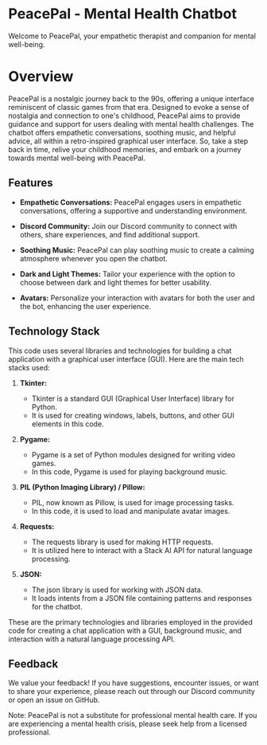 # PeacePal - Mental Health Chatbot
Welcome to PeacePal, your empathetic therapist and companion for mental well-being.

# Overview
PeacePal is a nostalgic journey back to the 90s, offering a unique interface reminiscent of classic games from that era. Designed to evoke a sense of nostalgia and connection to one's childhood, PeacePal aims to provide guidance and support for users dealing with mental health challenges. The chatbot offers empathetic conversations, soothing music, and helpful advice, all within a retro-inspired graphical user interface. So, take a step back in time, relive your childhood memories, and embark on a journey towards mental well-being with PeacePal.

## Features
- **Empathetic Conversations:** PeacePal engages users in empathetic conversations, offering a supportive and understanding environment.

- **Discord Community:** Join our Discord community to connect with others, share experiences, and find additional support.

- **Soothing Music:** PeacePal can play soothing music to create a calming atmosphere whenever you open the chatbot.

- **Dark and Light Themes:** Tailor your experience with the option to choose between dark and light themes for better usability.

- **Avatars:** Personalize your interaction with avatars for both the user and the bot, enhancing the user experience.

## Technology Stack
This code uses several libraries and technologies for building a chat application with a graphical user interface (GUI). Here are the main tech stacks used:

1. **Tkinter:**
   - Tkinter is a standard GUI (Graphical User Interface) library for Python.
   - It is used for creating windows, labels, buttons, and other GUI elements in this code.

2. **Pygame:**
   - Pygame is a set of Python modules designed for writing video games.
   - In this code, Pygame is used for playing background music.

3. **PIL (Python Imaging Library) / Pillow:**
   - PIL, now known as Pillow, is used for image processing tasks.
   - In this code, it is used to load and manipulate avatar images.

4. **Requests:**
   - The requests library is used for making HTTP requests.
   - It is utilized here to interact with a Stack AI API for natural language processing.

5. **JSON:**
   - The json library is used for working with JSON data.
   - It loads intents from a JSON file containing patterns and responses for the chatbot.

These are the primary technologies and libraries employed in the provided code for creating a chat application with a GUI, background music, and interaction with a natural language processing API.


## Feedback
We value your feedback! If you have suggestions, encounter issues, or want to share your experience, please reach out through our Discord community or open an issue on GitHub.

Note: PeacePal is not a substitute for professional mental health care. If you are experiencing a mental health crisis, please seek help from a licensed professional.
